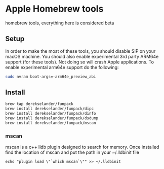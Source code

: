# Apple Homebrew tools
homebrew tools, everything here is considered beta


## Setup 
In order to make the most of these tools, you should disable SIP on your macOS machine. You should also enable experimental 3rd party ARM64e support (for these tools). Not doing so will crash Apple applications. To enable experimental arm64e support do the following:

```bash
sudo nvram boot-args=-arm64e_preview_abi
``` 

## Install



```bash
brew tap derekselander/funpack
brew install derekselander/funpack/dipc
brew install derekselander/funpack/dinfo
brew install derekselander/funpack/dsdump
brew install derekselander/funpack/mscan
```

### mscan
mscan is a c++ lldb plugin designed to search for memory. Once installed find the location of mscan and put the path in your ~/.lldbinit file

```
echo "plugin load \"`which mscan`\"" >> ~/.lldbinit
```
